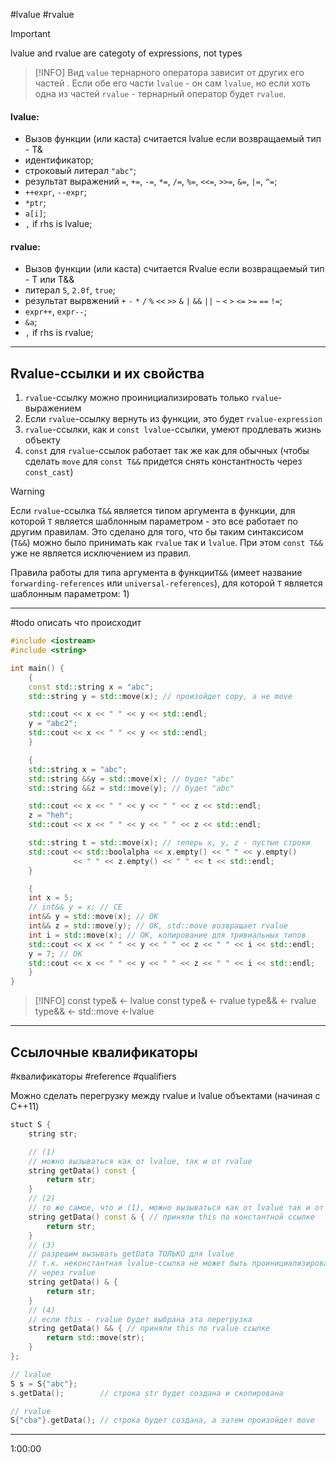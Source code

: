 #lvalue #rvalue

>[!IMPORTANT]
>lvalue and rvalue are categoty of expressions, not types

> [!INFO]
> Вид `value` тернарного оператора зависит от других его частей  . Если обе его части `lvalue` - он сам `lvalue`, но если хоть одна из частей `rvalue` - тернарный оператор будет `rvalue`.
#### lvalue:
- Вызов функции (или каста) считается lvalue если возвращаемый тип - T&
- идентификатор;
- строковый литерал `"abc"`;
- результат выражений `=`, `+=`, `-=`, `*=`, `/=`, `%=`, `<<=`, `>>=`, `&=`, `|=`, `^=`;
- `++expr`, `--expr`;
- `*ptr`;
- `a[i]`;
- `,` if rhs is lvalue;

#### rvalue:
- Вызов функции (или каста) считается Rvalue если возвращаемый тип - T или T&&
- литерал `5`, `2.0f`, `true`;
- результат вырвжений `+` `-` `*` `/` `%` `<<` `>>` `&` `|` `&&` `||` `~` `<` `>` `<=` `>=` `==` `!=`;
- `expr++`, `expr--`;
- `&a`;
- `,` if rhs is rvalue;

***
## Rvalue-ссылки и их свойства

1) `rvalue`-ссылку можно проинициализировать только `rvalue`-выражением
2) Если `rvalue`-ссылку вернуть из функции, это будет `rvalue-expression`
3) `rvalue`-ссылки, как и `const lvalue`-ссылки, умеют продлевать жизнь объекту
4) `const` для `rvalue`-ссылок работает так же как для обычных (чтобы сделать `move` для `const T&&` придется снять константность через `const_cast`)

> [!WARNING]
> Если `rvalue`-ссылка `T&&` является типом аргумента в функции, для которой `T` является шаблонным параметром - это все работает по другим правилам. Это сделано для того, что бы таким синтаксисом (`T&&`) можно было принимать как `rvalue` так и `lvalue`. При этом `const T&&` уже не является исключением из правил.

Правила работы для типа аргумента в функции`T&&` (имеет название `forwarding-references` или `universal-references`), для которой `T` является шаблонным параметром:
1) 

***
#todo описать что происходит
```C++
#include <iostream>
#include <string>

int main() {
    {
    const std::string x = "abc";
    std::string y = std::move(x); // произойдет copy, а не move

    std::cout << x << " " << y << std::endl;
    y = "abc2";
    std::cout << x << " " << y << std::endl;
    }

    {
    std::string x = "abc";
    std::string &&y = std::move(x); // будет "abc"
    std::string &&z = std::move(y); // будет "abc"

    std::cout << x << " " << y << " " << z << std::endl;
    z = "heh";
    std::cout << x << " " << y << " " << z << std::endl;

    std::string t = std::move(x); // теперь x, y, z - пустые строки
    std::cout << std::boolalpha << x.empty() << " " << y.empty()
              << " " << z.empty() << " " << t << std::endl;
    }

    {
    int x = 5;
    // int&& y = x; // CE
    int&& y = std::move(x); // OK
    int&& z = std::move(y); // OK, std::move возвращает rvalue
    int i = std::move(x); // ОК, копирование для тривиальных типов
    std::cout << x << " " << y << " " << z << " " << i << std::endl;
    y = 7; // OK
    std::cout << x << " " << y << " " << z << " " << i << std::endl;
    }
}
```

> [!INFO]
> const type&   <- lvalue
> const type&   <- rvalue
> type&& <- rvalue
> type&& <- std::move <-lvalue

***
## Ссылочные квалификаторы
#квалификаторы #reference #qualifiers

Можно сделать перегрузку между rvalue и lvalue объектами (начиная с C++11)

```C++
stuct S {
	string str;

	// (1)
	// можно вызываться как от lvalue, так и от rvalue
	string getData() const {
		return str;
	}
	// (2)
	// то же самое, что и (1), можно вызываться как от lvalue так и от rvalue
	string getData() const & { // приняли this по константной ссылке
		return str;
	}
	// (3)
	// разрешим вызывать getData ТОЛЬКО для lvalue
	// т.к. неконстантная lvalue-ссылка не может быть проинициализированна
	// через rvalue
	string getData() & {
		return str;
	}
	// (4)
	// если this - rvalue будет выбрана эта перегрузка
	string getData() && { // приняли this по rvalue ссылке
		return std::move(str);
	}
};

// lvalue
S s = S{"abc"};
s.getData();        // строка str будет создана и скопирована

// rvalue
S{"cba"}.getData(); // строка будет создана, а затем произойдет move
```

***

1:00:00